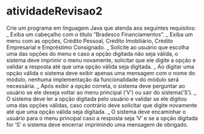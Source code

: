 # atividadeRevisao2
Crie um programa em linguagem Java que atenda aos seguintes requisitos:  _ Exiba um cabeçalho com o título “Bradesco Financiamentos”. _ Exiba um menu com as opções, Crédito Pessoal, Crédito Imobiliário, Crédito Empresarial e Empréstimo Consignado. _ Solicite ao usuário que escolha uma das opções do menu e caso a opção digitada não seja válida, o sistema deve imprimir o menu novamente, solicitar que ele digite a opção e validar a resposta até que uma opção válida seja digitada. _ Ao digitar uma opção válida o sistema deve exibir apenas uma mensagem com o nome do módulo, nenhuma implementação da funcionalidade do módulo será necessária.
_ Após exibir a opção correta, o sistema deve perguntar ao usuário se ele deseja voltar ao menu principal (‘V’) ou sair do sistema(‘S’). 
_ O sistema deve ler a opção digitada pelo usuário e validar se ele digitou uma das opções válidas, caso contrário deve solicitar que digite novamente até que uma opção válida seja digitada.
_ O sistema deve encaminhar o usuário para o menu principal caso a resposta seja ‘V’ e se a opção digitada for ‘S’ o sistema deve encerrar imprimindo uma mensagem de obrigado.

